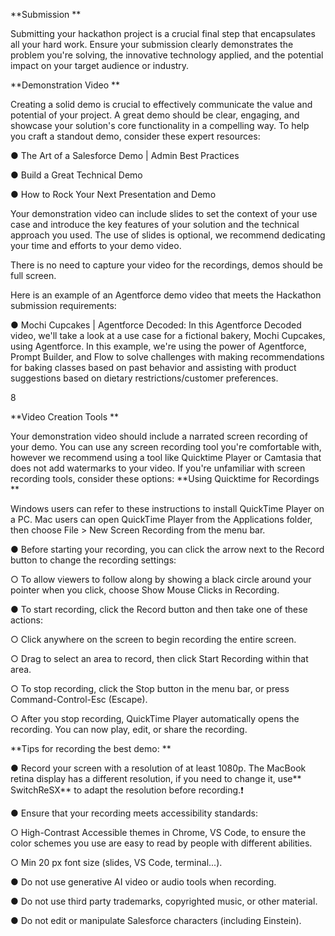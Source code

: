 **Submission **

Submitting your hackathon project is a crucial final step that encapsulates all your hard work. Ensure your submission clearly demonstrates the problem you're solving, the innovative technology applied, and the potential impact on your target audience or industry. 



**Demonstration Video **

Creating a solid demo is crucial to effectively communicate the value and potential of your project. A great demo should be clear, engaging, and showcase your solution's core functionality in a compelling way. To help you craft a standout demo, consider these expert resources: 

● The Art of a Salesforce Demo | Admin Best Practices 

● Build a Great Technical Demo 

● How to Rock Your Next Presentation and Demo 

Your demonstration video can include slides to set the context of your use case and introduce the key features of your solution and the technical approach you used. The use of slides is optional, we recommend dedicating your time and efforts to your demo video. 

There is no need to capture your video for the recordings, demos should be full screen. 

Here is an example of an Agentforce demo video that meets the Hackathon submission requirements: 

● Mochi Cupcakes | Agentforce Decoded: In this Agentforce Decoded video, we'll take a look at a use case for a fictional bakery, Mochi Cupcakes, using Agentforce. In this example, we're using the power of Agentforce, Prompt Builder, and Flow to solve challenges with making recommendations for baking classes based on past behavior and assisting with product suggestions based on dietary restrictions/customer preferences. 

8 



**Video Creation Tools **

Your demonstration video should include a narrated screen recording of your demo. You can use any screen recording tool you're comfortable with, however we recommend using a tool like Quicktime Player or Camtasia that does not add watermarks to your video. If you're unfamiliar with screen recording tools, consider these options: **Using Quicktime for Recordings **

Windows users can refer to these instructions to install QuickTime Player on a PC. Mac users can open QuickTime Player from the Applications folder, then choose File > New Screen Recording from the menu bar. 

● Before starting your recording, you can click the arrow next to the Record button to change the recording settings: 

○ To allow viewers to follow along by showing a black circle around your pointer when you click, choose Show Mouse Clicks in Recording. 

● To start recording, click the Record button and then take one of these actions: 

○ Click anywhere on the screen to begin recording the entire screen. 

○ Drag to select an area to record, then click Start Recording within that area. 

○ To stop recording, click the Stop button in the menu bar, or press Command-Control-Esc \(Escape\). 

○ After you stop recording, QuickTime Player automatically opens the recording. You can now play, edit, or share the recording. 

**Tips for recording the best demo: **

● Record your screen with a resolution of at least 1080p. The MacBook retina display has a different resolution, if you need to change it, use** SwitchReSX** to adapt the resolution before recording.❗ 

● Ensure that your recording meets accessibility standards: 

○ High-Contrast Accessible themes in Chrome, VS Code, to ensure the color schemes you use are easy to read by people with different abilities. 

○ Min 20 px font size \(slides, VS Code, terminal...\). 

● Do not use generative AI video or audio tools when recording. 

● Do not use third party trademarks, copyrighted music, or other material. 

● Do not edit or manipulate Salesforce characters \(including Einstein\). 

